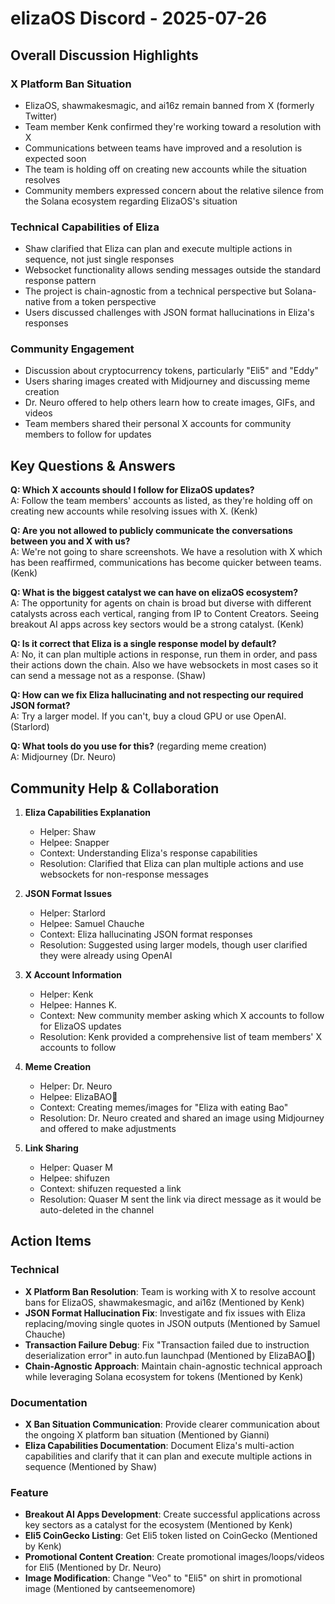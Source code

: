 # elizaOS Discord - 2025-07-26

## Overall Discussion Highlights

### X Platform Ban Situation
- ElizaOS, shawmakesmagic, and ai16z remain banned from X (formerly Twitter)
- Team member Kenk confirmed they're working toward a resolution with X
- Communications between teams have improved and a resolution is expected soon
- The team is holding off on creating new accounts while the situation resolves
- Community members expressed concern about the relative silence from the Solana ecosystem regarding ElizaOS's situation

### Technical Capabilities of Eliza
- Shaw clarified that Eliza can plan and execute multiple actions in sequence, not just single responses
- Websocket functionality allows sending messages outside the standard response pattern
- The project is chain-agnostic from a technical perspective but Solana-native from a token perspective
- Users discussed challenges with JSON format hallucinations in Eliza's responses

### Community Engagement
- Discussion about cryptocurrency tokens, particularly "Eli5" and "Eddy"
- Users sharing images created with Midjourney and discussing meme creation
- Dr. Neuro offered to help others learn how to create images, GIFs, and videos
- Team members shared their personal X accounts for community members to follow for updates

## Key Questions & Answers

**Q: Which X accounts should I follow for ElizaOS updates?**  
A: Follow the team members' accounts as listed, as they're holding off on creating new accounts while resolving issues with X. (Kenk)

**Q: Are you not allowed to publicly communicate the conversations between you and X with us?**  
A: We're not going to share screenshots. We have a resolution with X which has been reaffirmed, communications has become quicker between teams. (Kenk)

**Q: What is the biggest catalyst we can have on elizaOS ecosystem?**  
A: The opportunity for agents on chain is broad but diverse with different catalysts across each vertical, ranging from IP to Content Creators. Seeing breakout AI apps across key sectors would be a strong catalyst. (Kenk)

**Q: Is it correct that Eliza is a single response model by default?**  
A: No, it can plan multiple actions in response, run them in order, and pass their actions down the chain. Also we have websockets in most cases so it can send a message not as a response. (Shaw)

**Q: How can we fix Eliza hallucinating and not respecting our required JSON format?**  
A: Try a larger model. If you can't, buy a cloud GPU or use OpenAI. (Starlord)

**Q: What tools do you use for this?** (regarding meme creation)  
A: Midjourney (Dr. Neuro)

## Community Help & Collaboration

1. **Eliza Capabilities Explanation**
   - Helper: Shaw
   - Helpee: Snapper
   - Context: Understanding Eliza's response capabilities
   - Resolution: Clarified that Eliza can plan multiple actions and use websockets for non-response messages

2. **JSON Format Issues**
   - Helper: Starlord
   - Helpee: Samuel Chauche
   - Context: Eliza hallucinating JSON format responses
   - Resolution: Suggested using larger models, though user clarified they were already using OpenAI

3. **X Account Information**
   - Helper: Kenk
   - Helpee: Hannes K.
   - Context: New community member asking which X accounts to follow for ElizaOS updates
   - Resolution: Kenk provided a comprehensive list of team members' X accounts to follow

4. **Meme Creation**
   - Helper: Dr. Neuro
   - Helpee: ElizaBAO🌟
   - Context: Creating memes/images for "Eliza with eating Bao"
   - Resolution: Dr. Neuro created and shared an image using Midjourney and offered to make adjustments

5. **Link Sharing**
   - Helper: Quaser M
   - Helpee: shifuzen
   - Context: shifuzen requested a link
   - Resolution: Quaser M sent the link via direct message as it would be auto-deleted in the channel

## Action Items

### Technical
- **X Platform Ban Resolution**: Team is working with X to resolve account bans for ElizaOS, shawmakesmagic, and ai16z (Mentioned by Kenk)
- **JSON Format Hallucination Fix**: Investigate and fix issues with Eliza replacing/moving single quotes in JSON outputs (Mentioned by Samuel Chauche)
- **Transaction Failure Debug**: Fix "Transaction failed due to instruction deserialization error" in auto.fun launchpad (Mentioned by ElizaBAO🌟)
- **Chain-Agnostic Approach**: Maintain chain-agnostic technical approach while leveraging Solana ecosystem for tokens (Mentioned by Kenk)

### Documentation
- **X Ban Situation Communication**: Provide clearer communication about the ongoing X platform ban situation (Mentioned by Gianni)
- **Eliza Capabilities Documentation**: Document Eliza's multi-action capabilities and clarify that it can plan and execute multiple actions in sequence (Mentioned by Shaw)

### Feature
- **Breakout AI Apps Development**: Create successful applications across key sectors as a catalyst for the ecosystem (Mentioned by Kenk)
- **Eli5 CoinGecko Listing**: Get Eli5 token listed on CoinGecko (Mentioned by Kenk)
- **Promotional Content Creation**: Create promotional images/loops/videos for Eli5 (Mentioned by Dr. Neuro)
- **Image Modification**: Change "Veo" to "Eli5" on shirt in promotional image (Mentioned by cantseemenomore)